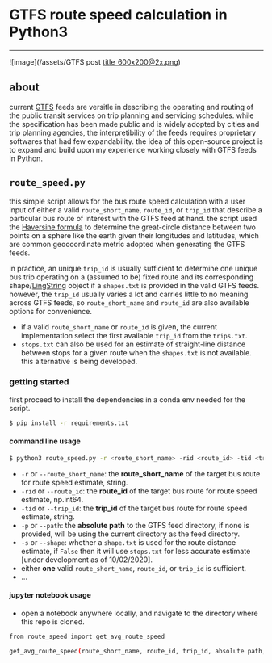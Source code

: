 # GTFS route speed calculation in Python3

---

![image](/assets/GTFS post title_600x200@2x.png)

## about

current [GTFS](https://gtfs.org/best-practices/#introduction) feeds are versitle in describing the operating and routing of the public transit services on trip planning and servicing schedules. while the specification has been made public and is widely adopted by cities and trip planning agencies, the interpretibility of the feeds requires proprietary softwares that had few expandability. the idea of this open-source project is to expand and build upon my experience working closely with GTFS feeds in Python.

## `route_speed.py`

this simple script allows for the bus route speed calculation with a user input of either a valid `route_short_name`, `route_id`, or `trip_id` that describe a particular bus route of interest with the GTFS feed at hand. the script used the [Haversine formula](https://en.wikipedia.org/wiki/Haversine_formula) to determine the great-circle distance between two points on a sphere like the earth given their longitudes and latitudes, which are common geocoordinate metric adopted when generating the GTFS feeds.

in practice, an unique `trip_id` is usually sufficient to determine one unique bus trip operating on a (assumed to be) fixed route and its corresponding shape/[LingString](https://shapely.readthedocs.io/en/latest/manual.html#linestrings) object if a `shapes.txt` is provided in the valid GTFS feeds. however, the `trip_id` usually varies a lot and carries little to no meaning across GTFS feeds, so `route_short_name` and `route_id` are also available options for convenience.

- if a valid `route_short_name` or `route_id` is given, the current implementation select the first available `trip_id` from the `trips.txt`.
- `stops.txt` can also be used for an estimate of straight-line distance between stops for a given route when the `shapes.txt` is not available. this alternative is being developed.


### getting started

first proceed to install the dependencies in a conda env needed for the script.

```bash
$ pip install -r requirements.txt
```

#### command line usage

```bash
$ python3 route_speed.py -r <route_short_name> -rid <route_id> -tid <trip_id> -p <abs_path_to_gtfs> -s <True/False>
```

- `-r` or `--route_short_name`: the **route_short_name** of the target bus route for route speed estimate, string. 
- `-rid` or `--route_id`: the **route_id** of the target bus route for route speed estimate, np.int64.
- `-tid` or `--trip_id`: the **trip_id** of the target bus route for route speed estimate, string.
- `-p` or `--path`: the **absolute path** to the GTFS feed directory, if none is provided, will be using the current directory as the feed directory.
- `-s` or `--shape`: whether a `shape.txt` is used for the route distance estimate, if `False` then it will use `stops.txt` for less accurate estimate [under development as of 10/02/2020].
- either **one** valid `route_short_name`, `route_id`, or `trip_id` is sufficient.
- ...

#### jupyter notebook usage

- open a notebook anywhere locally, and navigate to the directory where this repo is cloned. 

```bash
from route_speed import get_avg_route_speed

get_avg_route_speed(route_short_name, route_id, trip_id, absolute path, hasShape)
```
